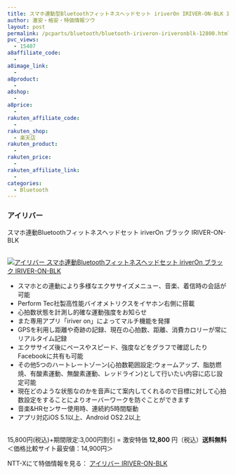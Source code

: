 ```yaml
---
title: スマホ連動型Bluetoothフィットネスヘッドセット iriverOn IRIVER-ON-BLK 激安特価12,800円！送料無料！
author: 激安・格安・特価情報ツウ
layout: post
permalink: /pcparts/bluetooth/bluetooth-iriveron-iriveronblk-12800.html
pvc_views:
  - 15407
a8affiliate_code:
  -
a8image_link:
  -
a8product:
  -
a8shop:
  -
a8price:
  -
rakuten_affiliate_code:
  -
rakuten_shop:
  - 楽天店
rakuten_product:
  -
rakuten_price:
  -
rakuten_affiliate_link:
  -
categories:
  - Bluetooth
---
```

### アイリバー
スマホ連動Bluetoothフィットネスヘッドセット iriverOn ブラック IRIVER-ON-BLK

<div class="img-bg2 img_L">
  <a href="//px.a8.net/svt/ejp?a8mat=ZYP6S+8IMA3E+S1Q+BWGDT&#038;a8ejpredirect=//nttxstore.jp/_II_RJ14566986" target="_blank"><br /> <img border="0" alt="アイリバー スマホ連動Bluetoothフィットネスヘッドセット iriverOn ブラック IRIVER-ON-BLK" src="//i1.wp.com/image.nttxstore.jp/l2_images/R/RJ/RJ14566986.jpg?w=120" data-recalc-dims="1" /></a>
</div>

<!--more-->

  * スマホとの連動により多様なエクササイズメニュー、音楽、着信時の会話が可能
  * Perform Tec社製高性能バイオメトリクスをイヤホン右側に搭載
  * 心拍数状態を計測し的確な運動強度をお知らせ
  * また専用アプリ「iriver on」によってマルチ機能を発揮
  * GPSを利用し距離や奇跡の記録、現在の心拍数、距離、消費カロリーが常にリアルタイム記録
  * エクササイズ後にペースやスピード、強度などをグラフで確認したりFacebookに共有も可能
  * その他5つのハートレートゾーン(心拍数範囲設定:ウォームアップ、脂肪燃焼、有酸素運動、無酸素運動、レッドライン)として行いたい内容に応じ設定可能
  * 現在どのような状態なのかを音声にて案内してくれるので目標に対して心拍数設定をすることによりオーバーワークを防ぐことができます
  * 音楽&#038;HRセンサー使用時、連続約5時間駆動
  * アプリ対応iOS 5.1以上、Android OS2.2以上

<br clear="all" />15,800円(税込)+期間限定:3,000円割引 = 激安特価 <span class="tokka-price"><strong>12,800</strong></span> 円（税込）**送料無料**
＜価格比較サイト最安値：14,900円＞

NTT-Xにて特価情報を見る： <span class="fs150p"><a href="//px.a8.net/svt/ejp?a8mat=ZYP6S+8IMA3E+S1Q+BWGDT&#038;a8ejpredirect=//nttxstore.jp/_II_RJ14566986" target="_blank">アイリバー IRIVER-ON-BLK</a></span>